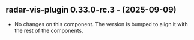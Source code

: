   ## radar-vis-plugin 0.33.0-rc.3 - (2025-09-09)
  
  * No changes on this component. The version is bumped to align it
    with the rest of the components.
